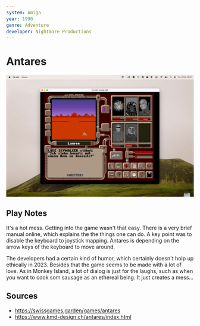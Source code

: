 ```yaml
---
system: Amiga
year: 1990
genre: Adventure
developer: Nightmare Productions
---
```


# Antares

![](assets/4afe3159e9f02d13.jpeg)

## Play Notes
It's a hot mess. Getting into the game wasn't that easy. There is a very brief manual online, which explains the the things one can do. A key point was to disable the keyboard to joystick mapping. Antares is depending on the arrow keys of the keyboard to move around.

The developers had a certain kind of humor, which certainly doesn't holp up ethically in 2023. Besides that the game seems to be made with a lot of love. As in Monkey Island, a lot of dialog is just for the laughs, such as when you want to cook som sausage as an ethereal being. It just creates a mess…

## Sources
- https://swissgames.garden/games/antares
- https://www.kmd-design.ch/antares/index.html